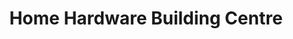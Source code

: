 ---
title: "Home Hardware Building Centre"
url: /shelburne/home-hardware-building-centre/
shop: Baumarkt
---